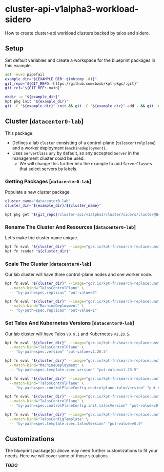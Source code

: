 # cluster-api-v1alpha3-workload-sidero

How to create cluster-api workload clusters backed by talos and sidero.

## Setup

Set default variables and create a workspace for the blueprint packages in this example.

<!-- @initializeWorkspace @test -->
```sh
set -euxo pipefail
example_dir="${EXAMPLE_DIR:-$(mktemp -d)}"
git_repo="${GIT_REPO:-https://github.com/bzub/kpt-pkgs/.git}"
git_ref="${GIT_REF:-main}"

mkdir -p "${example_dir}"
kpt pkg init "${example_dir}"
git -C "${example_dir}" init && git -C "${example_dir}" add . && git -C "${example_dir}" commit -m "feat: initial commit"
```

## Cluster [`datacenter0-lab`]

This package:
- Defines a lab `cluster` consisting of a control-plane (`taloscontrolplane`) and a worker deployment (`machinedeployment`).
- Uses `ServerClass` `any` by default, so any accepted `Server` in the management cluster could be used.
  - We will change this further into the example to add `ServerClass`es that select servers by labels.

### Getting Packages [`datacenter0-lab`]

Populate a new cluster package.

<!-- @gettingPackages @test -->
```sh
cluster_name="datacenter0-lab"
cluster_dir="${example_dir}/${cluster_name}"

kpt pkg get "${git_repo}/cluster-api/v1alpha3/cluster/sidero/cluster@${git_ref}" "${cluster_dir}"
```

### Rename The Cluster And Resources [`datacenter0-lab`]

Let's make the cluster name unique.

<!-- @setClusterResourceNames @test -->
```sh
kpt fn eval "${cluster_dir}" --image="gcr.io/kpt-fn/search-replace:unstable" -- "by-path=metadata.name" "put-value=${cluster_name}"
kpt fn render "${cluster_dir}"
```

### Scale The Cluster [`datacenter0-lab`]

Our lab cluster will have three control-plane nodes and one worker node.

<!-- @scaleTheCluster @test -->
```sh
kpt fn eval "${cluster_dir}" --image="gcr.io/kpt-fn/search-replace:unstable" \
  --match-kind="TalosControlPlane" \
  -- "by-path=spec.replicas" "put-value=3"

kpt fn eval "${cluster_dir}" --image="gcr.io/kpt-fn/search-replace:unstable" \
  --match-kind="MachineDeployment" \
  -- "by-path=spec.replicas" "put-value=1"
```

### Set Talos And Kubernetes Versions [`datacenter0-lab`]

Our lab cluster will have Talos `v0.9.1` and Kubernetes `v1.20.5`.

<!-- @setTalosKubernetesVersions @test -->
```sh
kpt fn eval "${cluster_dir}" --image="gcr.io/kpt-fn/search-replace:unstable" \
  --match-kind="TalosControlPlane" \
  -- "by-path=spec.version" "put-value=v1.20.5"

kpt fn eval "${cluster_dir}" --image="gcr.io/kpt-fn/search-replace:unstable" \
  --match-kind="MachineDeployment" \
  -- "by-path=spec.template.spec.version" "put-value=v1.20.5"

kpt fn eval "${cluster_dir}" --image="gcr.io/kpt-fn/search-replace:unstable" \
  --match-kind="TalosControlPlane" \
  -- "by-path=spec.controlPlaneConfig.controlplane.talosVersion" "put-value=v0.9"

kpt fn eval "${cluster_dir}" --image="gcr.io/kpt-fn/search-replace:unstable" \
  --match-kind="TalosControlPlane" \
  -- "by-path=spec.controlPlaneConfig.init.talosVersion" "put-value=v0.9"

kpt fn eval "${cluster_dir}" --image="gcr.io/kpt-fn/search-replace:unstable" \
  --match-kind="TalosConfigTemplate" \
  -- "by-path=spec.template.spec.talosVersion" "put-value=v0.9"
```

## Customizations

The blueprint package(s) above may need further customizations to fit your needs.
Here we will cover some of those situations.

***TODO***
